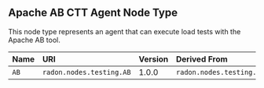 ## Apache AB CTT Agent Node Type

This node type represents an agent that can execute load tests with the Apache AB tool.

| Name | URI | Version | Derived From |
|:---- |:--- |:------- |:------------ |
| `AB` | `radon.nodes.testing.AB` | 1.0.0 | `radon.nodes.testing.LoadTestAgent` |
